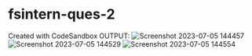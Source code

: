 
# fsintern-ques-2
Created with CodeSandbox
OUTPUT:
![Screenshot 2023-07-05 144457](https://github.com/Bharadwajg26/fsintern-ques-2/assets/97865969/51645e3f-1dd5-4469-bc44-f7eb81dc3f82)
![Screenshot 2023-07-05 144529](https://github.com/Bharadwajg26/fsintern-ques-2/assets/97865969/1f7f6c9f-e153-41de-8a84-882840fa4298)
![Screenshot 2023-07-05 144554](https://github.com/Bharadwajg26/fsintern-ques-2/assets/97865969/cbdd54b2-8f29-4fe4-9ff9-e8019a6cd875)
